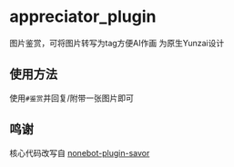 # appreciator_plugin
图片鉴赏，可将图片转写为tag方便AI作画  为原生Yunzai设计

## 使用方法
使用`#鉴赏`并回复/附带一张图片即可

## 鸣谢
核心代码改写自 <a href="https://github.com/A-kirami/nonebot-plugin-savor">nonebot-plugin-savor</a>
